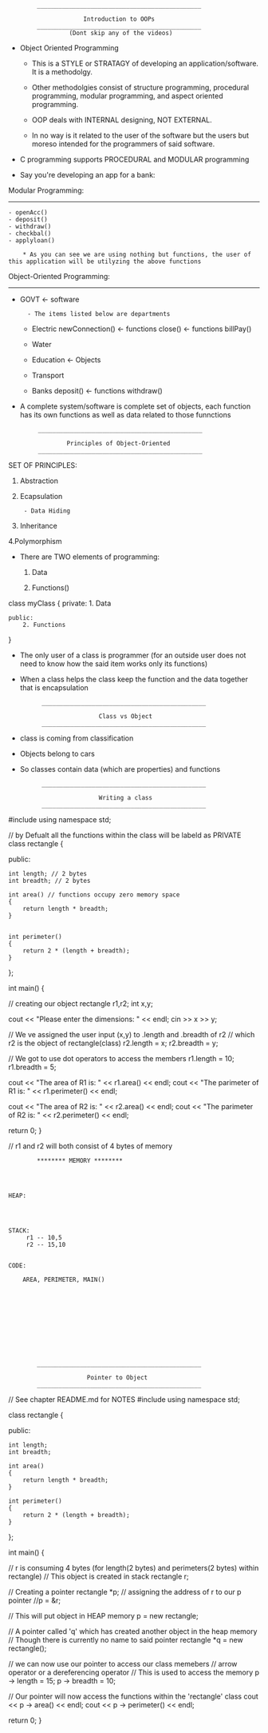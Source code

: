 			______________________________________________

						 Introduction to OOPs
			______________________________________________
					 (Dont skip any of the videos)


- Object Oriented Programming
	
	- This is a STYLE or STRATAGY of developing an application/software. It is a methodolgy.

	- Other methodolgies consist of structure programming, procedural programming, modular programming, and aspect oriented programming. 

 	- OOP deals with INTERNAL designing, NOT EXTERNAL.
 	- In no way is it related to the user of the software but the users but moreso intended for the programmers of said software.
 	

- C programming supports PROCEDURAL and MODULAR programming 


- Say you're developing an app for a bank:


Modular Programming: 
____________________

	- openAcc()
	- deposit()
	- withdraw()
	- checkbal()
	- applyloan()

		* As you can see we are using nothing but functions, the user of this application will be utilyzing the above functions  



Object-Oriented Programming: 
____________________________


- GOVT  <- software

	 	- The items listed below are departments

	
	* Electric
		newConnection()  <- functions
		close() 		 <- functions
		billPay()

	* Water


	* Education  <- Objects


	* Transport


	* Banks
		deposit() 		<- functions
		withdraw()     



 - A complete system/software is complete set of objects, each function has its own functions as well as data related to those funnctions




 			______________________________________________

				 	Principles of Object-Oriented 
			______________________________________________


SET OF PRINCIPLES:



1. Abstraction	 


2. Ecapsulation
	
		- Data Hiding


3. Inheritance


4.Polymorphism




- There are TWO elements of programming:
	 
	 1. Data

	 2. Functions()


  

class myClass
{
	private:
	 	1. Data

	public: 	
		2. Functions	

}


- The only user of a class is programmer (for an outside user does not need to know how the said item works only its functions) 

- When a class helps the class keep the function and the data together that is encapsulation




			______________________________________________

						 	Class vs Object 
			______________________________________________

- class is coming from classification

- Objects belong to cars

- So classes contain data (which are properties) and functions




			______________________________________________

						 	Writing a class
			______________________________________________


#include <iostream>
using namespace std;

// by Defualt all the functions within the class will be labeld as PRIVATE
class rectangle
{

public:

	int length; // 2 bytes
	int breadth; // 2 bytes
	
	int area() // functions occupy zero memory space
	{
		return length * breadth;
	}

	
	int perimeter()
	{
		return 2 * (length + breadth);
	}
};


int main()
{

// creating our object
rectangle r1,r2;
int x,y;

cout << "Please enter the dimensions: " << endl;
cin >> x >> y;

// We ve assigned the user input (x,y) to .length and .breadth of r2
// which r2 is the object of rectangle(class)
r2.length = x;
r2.breadth = y;

// We got to use dot operators to access the members
r1.length = 10;
r1.breadth = 5;

cout << "The area of R1 is: " << r1.area() << endl; 
cout << "The parimeter of R1 is: " << r1.perimeter() << endl; 

cout << "The area of R2 is: " << r2.area() << endl; 
cout << "The parimeter of R2 is: " << r2.perimeter() << endl; 



return 0;
}


// r1 and r2 will  both  consist of 4 bytes of memory






			******** MEMORY ********




	HEAP:




	STACK:
		 r1 -- 10,5
		 r2 -- 15,10


	CODE:

		AREA, PERIMETER, MAIN()











			______________________________________________

						  Pointer to Object
			______________________________________________



  // See chapter README.md for NOTES
#include <iostream>
using namespace std;


class rectangle
{

public:

	int length; 
	int breadth;
	
	int area()
	{
		return length * breadth;
	}
	
	int perimeter()
	{
		return 2 * (length + breadth);
	}
};


int main()
{

// r is consuming 4 bytes (for length(2 bytes) and perimeters(2 bytes) within rectangle)
// This object is created in stack 
rectangle r;

// Creating a pointer 
rectangle *p;
// assigning the address of r to our p pointer
//p = &r;

// This will put object in HEAP memory
p = new rectangle;

// A pointer called 'q' which has created another object in the heap memory
// Though there is currently no name to said pointer
rectangle *q = new rectangle(); 

// we can now use our pointer to access our class memebers 
// arrow operator or a dereferencing operator 
// This is used to access the memory 
p -> length = 15;
p -> breadth = 10;

// Our pointer will now access the functions within the 'rectangle' class
cout << p -> area() << endl;
cout << p -> perimeter() << endl;

return 0;
}

